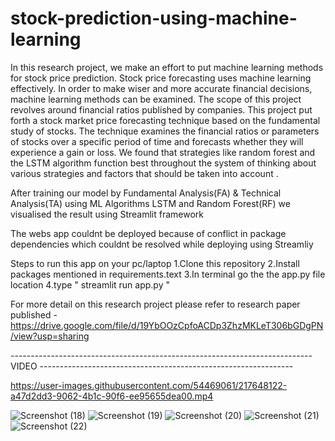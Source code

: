 # stock-prediction-using-machine-learning
In this research project, we make an effort to put machine learning methods for stock price prediction. Stock price forecasting uses machine learning effectively. In order to make wiser and more accurate financial decisions, machine learning methods can be examined. The scope of this project revolves around financial ratios published by companies. This project put forth a stock market price forecasting technique based on the fundamental study of stocks. The technique
examines the financial ratios or parameters of stocks over a specific period of time and forecasts whether they will experience a gain or loss. We found that strategies like random forest and the LSTM algorithm function best throughout the system of thinking about various strategies and factors that should be taken into account .

After training our model by Fundamental Analysis(FA) & Technical Analysis(TA) using ML Algorithms LSTM and Random Forest(RF) we visualised the result using Streamlit framework

The webs app couldnt be deployed because of conflict in package dependencies which couldnt be resolved while deploying using Streamliy

Steps to run this app on your pc/laptop
1.Clone this repository
2.Install packages mentioned in requirements.text
3.In terminal go the the app.py file location 
4.type " streamlit run app.py "

For more detail on this research project please refer to research paper published - https://drive.google.com/file/d/19YbOOzCpfoACDp3ZhzMKLeT306bGDgPN/view?usp=sharing


--------------------------------------------------------------------------- VIDEO ---------------------------------------------------------------

https://user-images.githubusercontent.com/54469061/217648122-a47d2dd3-9062-4b1c-90f6-ee95655dea00.mp4




![Screenshot (18)](https://user-images.githubusercontent.com/54469061/217645282-5b5a5421-6b1a-4891-bc13-a292f6f42fa3.png)
![Screenshot (19)](https://user-images.githubusercontent.com/54469061/217645291-eccf6a81-2197-4b82-92bf-40fea3094faa.png)
![Screenshot (20)](https://user-images.githubusercontent.com/54469061/217645295-6d79405e-c2b0-4526-b56e-8a3c5f063952.png)
![Screenshot (21)](https://user-images.githubusercontent.com/54469061/217645296-35175bee-adb9-43e1-8f87-63a378855a59.png)
![Screenshot (22)](https://user-images.githubusercontent.com/54469061/217645298-76e5ed5d-1e03-4a56-ac32-926c47ed4b91.png)
